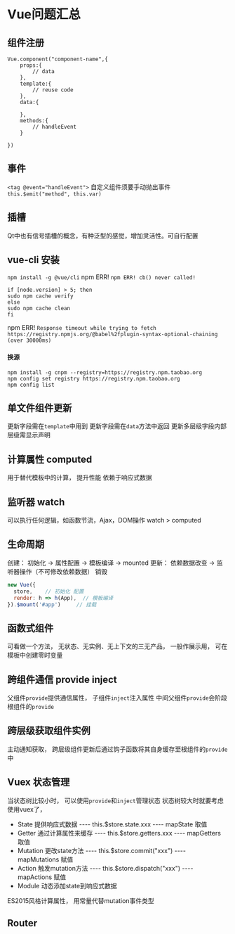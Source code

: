 # Vue问题汇总

## 组件注册
```Vue
Vue.component("component-name",{
    props:{
        // data
    },
    template:{
        // reuse code
    },
    data:{
        
    },
    methods:{
        // handleEvent
    }
    
})
```
## 事件
`<tag @event="handleEvent">`
 自定义组件须要手动抛出事件
`this.$emit("method", this.var)`

## 插槽
Qt中也有信号插槽的概念，有种泛型的感觉，增加灵活性。可自行配置

## vue-cli 安装
`npm install -g @vue/cli`
npm ERR! `npm ERR! cb() never called!`
```shell
if [node.version] > 5; then
sudo npm cache verify
else 
sudo npm cache clean
fi
```
npm ERR! `Response timeout while trying to fetch https://registry.npmjs.org/@babel%2fplugin-syntax-optional-chaining (over 30000ms)`
#### 换源
```shell
npm install -g cnpm --registry=https://registry.npm.taobao.org
npm config set registry https://registry.npm.taobao.org
npm config list
```




## 单文件组件更新
更新字段需在`template`中用到
更新字段需在`data`方法中返回
更新多层级字段内部层级需显示声明


## 计算属性 computed
用于替代模板中的计算， 提升性能
依赖于响应式数据

## 监听器 watch
可以执行任何逻辑，如函数节流，Ajax，DOM操作
watch > computed

## 生命周期
创建： 初始化 -> 属性配置 -> 模板编译 -> mounted
更新： 依赖数据改变 -> 监听器操作（不可修改依赖数据）
销毁
```js
new Vue({
  store,    // 初始化 配置
  render: h => h(App),  // 模板编译
}).$mount('#app')     // 挂载
```


## 函数式组件
可看做一个方法， 无状态、无实例、无上下文的三无产品， 一般作展示用， 可在模板中创建零时变量


## 跨组件通信 provide inject
父组件`provide`提供通信属性， 子组件`inject`注入属性
中间父组件`provide`会阶段根组件的`provide`

## 跨层级获取组件实例
主动通知获取， 跨层级组件更新后通过钩子函数将其自身缓存至根组件的`provide`中

## Vuex 状态管理
当状态树比较小时， 可以使用`provide`和`inject`管理状态
状态树较大时就要考虑使用vuex了，
- State   提供响应式数据            ----     this.$store.state.xxx            ----    mapState           取值
- Getter  通过计算属性来缓存    ----     this.$store.getters.xxx         ----    mapGetters        取值
- Mutation 更改state方法           ----     this.$store.commit("xxx")     ----    mapMutations    赋值
- Action   触发mutation方法       ----     this.$store.dispatch("xxx")   ----    mapActions        赋值
- Module 动态添加state到响应式数据

ES2015风格计算属性， 用常量代替mutation事件类型

## Router

<!-- 2020年6月12日 09:03 -->